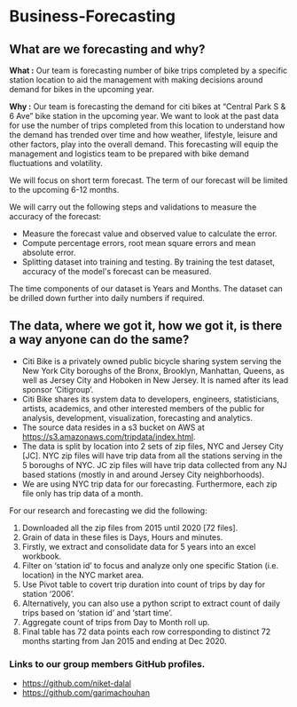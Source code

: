 # Business-Forecasting

## What are we forecasting and why?

**What :** Our team is forecasting number of bike trips completed by a specific station location to aid the management with making decisions around demand for bikes in the upcoming year.

**Why :** Our team is forecasting the demand for citi bikes at “Central Park S & 6 Ave” bike station in the upcoming year. We want to look at the past data for use the number of trips completed from this location to understand how the demand has trended over time and how weather, lifestyle, leisure and other factors, play into the overall demand. This forecasting will equip the management and logistics team to be prepared with bike demand fluctuations and volatility.

We will focus on short term forecast. The term of our forecast will be limited to the upcoming 6-12 months.

We will carry out the following steps and validations to measure the accuracy of the forecast:
* Measure the forecast value and observed value to calculate the error.
* Compute percentage errors, root mean square errors and mean absolute error.
* Splitting dataset into training and testing. By training the test dataset, accuracy of the model's forecast can be measured.

The time components of our dataset is Years and Months. The dataset can be drilled down further into daily numbers if required.

## The data, where we got it, how we got it, is there a way anyone can do the same?
* Citi Bike is a privately owned public bicycle sharing system serving the New York City boroughs of the Bronx, Brooklyn, Manhattan, Queens, as well as Jersey City and Hoboken in New Jersey. It is named after its lead sponsor ‘Citigroup’.
* Citi Bike shares its system data to developers, engineers, statisticians, artists, academics, and other interested members of the public for analysis, development, visualization, forecasting and analytics.
* The source data resides in a s3 bucket on AWS at https://s3.amazonaws.com/tripdata/index.html.
* The data is split by location into 2 sets of zip files, NYC and Jersey City [JC]. NYC zip files will have trip data from all the stations serving in the 5 boroughs of NYC. JC zip files will have trip data collected from any NJ based stations (mostly in and around Jersey City neighborhoods).
* We are using NYC trip data for our forecasting. Furthermore, each zip file only has trip data of a month.

For our research and forecasting we did the following:
1. Downloaded all the zip files from 2015 until 2020 [72 files].
2. Grain of data in these files is Days, Hours and minutes.
3. Firstly, we extract and consolidate data for 5 years into an excel workbook.
4. Filter on ‘station id’ to focus and analyze only one specific Station (i.e. location) in the NYC market area.
5. Use Pivot table to covert trip duration into count of trips by day for station ‘2006’.
6. Alternatively, you can also use a python script to extract count of daily trips based on ‘station id’ and ‘start time’.
7. Aggregate count of trips from Day to Month roll up.
8. Final table has 72 data points each row corresponding to distinct 72 months starting from Jan 2015 and ending at Dec 2020.

### Links to our group members GitHub profiles.

* https://github.com/niket-dalal
* https://github.com/garimachouhan

